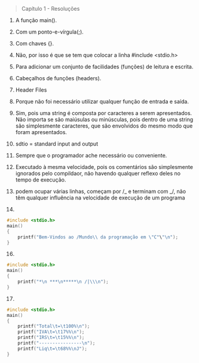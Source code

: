 > Capítulo 1 - Resoluções

1. A função main().

2. Com um ponto-e-vírgula(;).

3. Com chaves {}.

4. Não, por isso é que se tem que colocar a linha #include <stdio.h>

5. Para adicionar um conjunto de facilidades (funções) de leitura e escrita.

6. Cabeçalhos de funções (headers).

7. Header Files

8. Porque não foi necessário utilizar qualquer função de entrada e saída.

9. Sim, pois uma string é composta por caracteres a serem apresentados. Não importa se são maiúsulas ou minúsculas, pois dentro de uma string são simplesmente caracteres, que são envolvidos do mesmo modo que foram apresentados.

10. sdtio = standard input and output

11. Sempre que o programador ache necessário ou conveniente.

12. Executado à mesma velocidade, pois os comentários são simplesmente ignorados pelo compildaor, não havendo qualquer reflexo deles no tempo de execução.

13. podem ocupar várias linhas,
    começam por /_ e terminam com _/,
    não têm qualquer influência na velocidade de execução de um programa

14.

```c
#include <stdio.h>
main()
{
    printf("Bem-Vindos ao /Mundo\\ da programação em \"C"\"\n");
}
```

16.

```c
#include <stdio.h>
main()
{
    printf("*\n ***\n*****\n /|\\\n");
}
```

17.

```c
#include <stdio.h>
main()
{
    printf("Total\t=\t100%\n");
    printf("IVA\t=\t17%%\n");
    printf("IRS\t=\t15%%\n");
    printf("----------------\n");
    printf("Liq\t=\t68%%\nJ");
}
```
